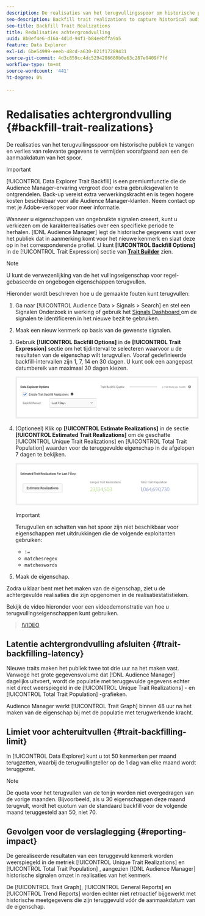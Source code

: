 ```yaml
---
description: De realisaties van het terugvullingsspoor om historische publiek te vangen en verlies van relevante gegevens te vermijden voorafgaand aan een de aanmaakdatum van het spoor.
seo-description: Backfill trait realizations to capture historical audiences and avoid loss of relevant data prior to a trait creation date.
seo-title: Backfill Trait Realizations
title: Redalisaties achtergrondvulling
uuid: 8b0ef4e6-d16a-4d1d-94f1-b84eebffa9a5
feature: Data Explorer
exl-id: 6be54999-eeeb-48cd-a630-021f17289431
source-git-commit: 4d3c859cc4dc5294286680b0e63c287e0409f7fd
workflow-type: tm+mt
source-wordcount: '441'
ht-degree: 0%

---
```


# Redalisaties achtergrondvulling {#backfill-trait-realizations}

De realisaties van het terugvullingsspoor om historische publiek te vangen en verlies van relevante gegevens te vermijden voorafgaand aan een de aanmaakdatum van het spoor.

>[!IMPORTANT]
>
>[!UICONTROL Data Explorer Trait Backfill] is een premiumfunctie die de Audience Manager-ervaring vergroot door extra gebruiksgevallen te ontgrendelen. Back-up vereist extra verwerkingskracht en is tegen hogere kosten beschikbaar voor alle Audience Manager-klanten. Neem contact op met je Adobe-verkoper voor meer informatie.

Wanneer u eigenschappen van ongebruikte signalen creeert, kunt u verkiezen om de karakterrealisaties over een specifieke periode te herhalen. [!DNL Audience Manager] legt de historische gegevens vast over het publiek dat in aanmerking komt voor het nieuwe kenmerk en slaat deze op in het corresponderende profiel. U kunt **[!UICONTROL Backfill Options]** in de [!UICONTROL Trait Expression] sectie van **[Trait Builder](../../features/traits/about-trait-builder.md)** zien.

>[!NOTE]
>
>U kunt de verwezenlijking van de het vullingseigenschap voor regel-gebaseerde en ongebogen eigenschappen terugvullen.

Hieronder wordt beschreven hoe u de gemaakte fouten kunt terugvullen:

1. Ga naar [!UICONTROL Audience Data > Signals > Search] en stel een Signalen Onderzoek in werking of gebruik het [ Signals Dashboard ](../../features/data-explorer/data-explorer-signals-dashboard.md) om de signalen te identificeren in het nieuwe bezit te gebruiken.
1. Maak een nieuw kenmerk op basis van de gewenste signalen.
1. Gebruik **[!UICONTROL Backfill Options]** in de **[!UICONTROL Trait Expression]** sectie om het tijdinterval te selecteren waarvoor u de resultaten van de eigenschap wilt terugvullen. Vooraf gedefinieerde backfill-intervallen zijn 1, 7, 14 en 30 dagen. U kunt ook een aangepast datumbereik van maximaal 30 dagen kiezen.

   ![ spoor-terugvulling ](assets/signals-trait-backfill.png)

1. (Optioneel) Klik op **[!UICONTROL Estimate Realizations]** in de sectie **[!UICONTROL Estimated Trait Realizations]** om de geschatte [!UICONTROL Unique Trait Realizations] en [!UICONTROL Total Trait Population] waarden voor de teruggevulde eigenschap in de afgelopen 7 dagen te bekijken.

   ![ raming-eigenschap-realisaties ](assets/estimate-trait-realizations.png)

   >[!IMPORTANT]
   >
   >Terugvullen en schatten van het spoor zijn niet beschikbaar voor eigenschappen met uitdrukkingen die de volgende exploitanten gebruiken:
   >    * `!=`
   >    * `matchesregex`
   >    * `matcheswords`
1. Maak de eigenschap.

Zodra u klaar bent met het maken van de eigenschap, ziet u de achtergevulde realisaties die zijn opgenomen in de realisatiestatistieken.

Bekijk de video hieronder voor een videodemonstratie van hoe u terugvullingseigenschappen kunt gebruiken.

>[!VIDEO](https://video.tv.adobe.com/v/25169/)

## Latentie achtergrondvulling afsluiten {#trait-backfilling-latency}

Nieuwe traits maken het publiek twee tot drie uur na het maken vast. Vanwege het grote gegevensvolume dat [!DNL Audience Manager] dagelijks uitvoert, wordt de populatie met teruggevulde gegevens echter niet direct weerspiegeld in de [!UICONTROL Unique Trait Realizations] - en [!UICONTROL Total Trait Population] -grafieken.

Audience Manager werkt [!UICONTROL Trait Graph] binnen 48 uur na het maken van de eigenschap bij met de populatie met terugwerkende kracht.

## Limiet voor achteruitvullen {#trait-backfilling-limit}

In [!UICONTROL Data Explorer] kunt u tot 50 kenmerken per maand terugzetten, waarbij de terugvullingteller op de 1 dag van elke maand wordt teruggezet.

>[!NOTE]
>
>De quota voor het terugvullen van de tonijn worden niet overgedragen van de vorige maanden. Bijvoorbeeld, als u 30 eigenschappen deze maand terugvult, wordt het quotum van de standaard backfill voor de volgende maand teruggesteld aan 50, niet 70.

## Gevolgen voor de verslaglegging {#reporting-impact}

De gerealiseerde resultaten van een teruggevuld kenmerk worden weerspiegeld in de metriek [!UICONTROL Unique Trait Realizations] en [!UICONTROL Total Trait Population] , aangezien [!DNL Audience Manager] historische signalen omzet in realisaties van het kenmerk.

De [!UICONTROL Trait Graph], [!UICONTROL General Reports] en [!UICONTROL Trend Reports] worden echter niet retroactief bijgewerkt met historische meetgegevens die zijn teruggevuld vóór de aanmaakdatum van de eigenschap.
